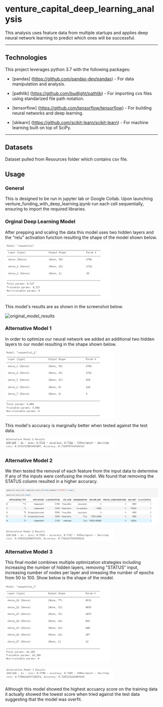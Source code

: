 # venture_capital_deep_learning_analysis
This analysis uses feature data from multiple startups and applies deep neural network learning to predict which ones will be successful. 

---

## Technologies

This project leverages python 3.7 with the following packages:

* [pandas] (https://github.com/pandas-dev/pandas) - For data manipulation and analysis.

* [pathlib] (https://github.com/budlight/pathlib) - For importing cvs files using standarized file path notation.

* [tensorflow] (https://github.com/tensorflow/tensorflow) - For building neural networks and deep learning.

* [sklearn] (https://github.com/scikit-learn/scikit-learn) - For machine learning built on top of SciPy.


---

## Datasets

Dataset pulled from Resources folder which contains csv file.

## Usage

### General

This is designed to be run in jupyter lab or Google Collab. Upon launching venture_funding_with_deep_learning.ipynb run each cell sequentially, ensuring to import the required libraries.

### Orginal Deep Learning Model

After prepping and scaling the data this model uses two hidden layers and the "relu" activation function resulting the shape of the model shown below.

![original_model_shape](Images/original_model_shape.png)

This model's results are as shown in the screenshot below.

![original_model_results](Images/original_model_results.png)

### Alternative Model 1

In order to optimize our neural network we added an additional two hidden layers to our model resulting in the shape shown below.

![alternative_1_shape](Images/alternative_model_1_shape.png)

This model's accuracy is marginally better when tested against the test data.

![alternative_1_results](Images/alternative_model_1_results.png)

### Alternative Model 2

We then tested the removal of each feature from the input data to determine if any of the inputs were confusing the model. We found that removing the STATUS column resulted in a higher accuracy.

![alternative_2_features](Images/alternative_model_2_features.png)

![alternative_2_results](Images/alternative_model_2_results.png)

### Alternative Model 3

This final model combines multiple optimization strategies including increasing the number of hidden layers, removing "STATUS" input, increasing number of nodes per layer and inreasing the number of epochs from 50 to 100. Show below is the shape of the model.

![alternative_3_shape](Images/alternative_model_3_shape.png)

![alternative_3_results](Images/alternative_model_3_results.png)

Although this model showed the highest accuarcy score on the training data it actually showed the lowest score when tried against the test data suggesting that the model was overfit.


